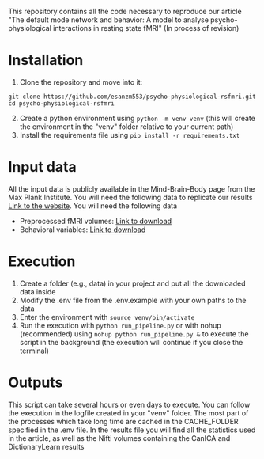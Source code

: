 This repository contains all the code necessary to reproduce our article "The default mode network and behavior: A model to analyse psycho-physiological interactions in resting state fMRI" (In process of revision)

# Installation

1. Clone the repository and move into it:
```{bash}
git clone https://github.com/esanzm553/psycho-physiological-rsfmri.git
cd psycho-physiological-rsfmri
```
2. Create a python environment using `python -m venv venv` (this will create the environment in the "venv" folder relative to your current path)
3. Install the requirements file using `pip install -r requirements.txt`

# Input data

All the input data is publicly available in the Mind-Brain-Body page from the Max Plank Institute. You will need the following data to replicate our results [Link to the website](https://fcon_1000.projects.nitrc.org/indi/retro/MPI_LEMON.html). You will need the following data

- Preprocessed fMRI volumes: [Link to download](https://fcon_1000.projects.nitrc.org/indi/retro/MPI_LEMON/downloads/download_MRI.html)
- Behavioral variables: [Link to download](https://fcp-indi.s3.amazonaws.com/data/Projects/INDI/MPI-LEMON/Compressed_tar/Behavioural_Data_MPILMBB_LEMON.tar.gz)

# Execution

1. Create a folder (e.g., data) in your project and put all the downloaded data inside
2. Modify the .env file from the .env.example with your own paths to the data
3. Enter the environment with `source venv/bin/activate`
4. Run the execution with `python run_pipeline.py` or with nohup (recommended) using `nohup python run_pipeline.py &` to execute the script in the background (the execution will continue if you close the terminal)

# Outputs

This script can take several hours or even days to execute. You can follow the execution in the logfile created in your "venv" folder. The most part of the processes which take long time are cached in the CACHE_FOLDER specified in the .env file. In the results file you will find all the statistics used in the article, as well as the Nifti volumes containing the CanICA and DictionaryLearn results